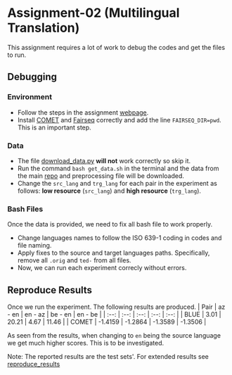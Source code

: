 # Assignment-02 (Multilingual Translation)

This assignment requires a lot of work to debug the codes and get the files to run.

## Debugging

### Environment
* Follow the steps in the assignment [webpage](http://phontron.com/class/multiling2022/assignment2.html).
* Install [COMET](https://github.com/Unbabel/COMET) and [Fairseq](https://github.com/facebookresearch/fairseq) correctly and add the line `FAIRSEQ_DIR=pwd`. This is an important step.

### Data
* The file [download_data.py](./download_data.py) **will not** work correctly so skip it.
* Run the command `bash get_data.sh` in the terminal and the data from the main [repo](https://github.com/neulab/word-embeddings-for-nmt) and preprocessing file will be downloaded.
* Change the `src_lang` and `trg_lang` for each pair in the experiment as follows: **low resource** (`src_lang`) and **high resource** (`trg_lang`).

### Bash Files
Once the data is provided, we need to fix all bash file to work properly.
* Change languages names to follow the ISO 639-1 coding in codes and file naming.
* Apply fixes to the source and target languages paths. Specifically, remove all `.orig` and `ted-` from all files.
* Now, we can run each experiment correcly without errors.


## Reproduce Results
Once we run the experiment. The following results are produced.
| Pair | az - en | en - az | be - en | en - be |
| :--: | :--: | :--: | :--: | :--: |
| BLUE | 3.01 | 20.21 | 4.67 | 11.46 |
| COMET | -1.4159 | -1.2864 | -1.3589 | -1.3506 |

As seen from the results, when changing to `en` being the source language we get much higher scores. This is to be investigated.

Note: The reported results are the test sets'. For extended results see [reproduce_results](./reproduce_results.txt)